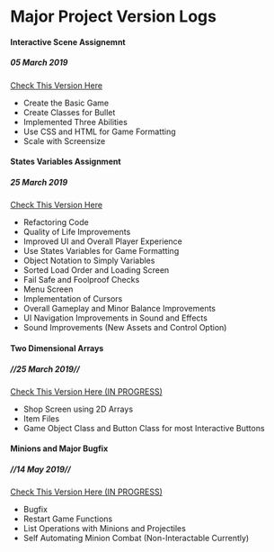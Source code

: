 # Major Project Version Logs

#### Interactive Scene Assignemnt
##### 05 March 2019

[Check This Version Here](https://github.com/lht20001016/lht20001016.github.io/tree/11a77654fc610b3b638bc184e6f1d2e1dbb1792b/game)

- Create the Basic Game
- Create Classes for Bullet
- Implemented Three Abilities
- Use CSS and HTML for Game Formatting
- Scale with Screensize

#### States Variables Assignment
##### 25 March 2019

[Check This Version Here](https://github.com/lht20001016/lht20001016.github.io/tree/b9d44050184da81b17f14409b98da6dab74fde04/game)

- Refactoring Code
- Quality of Life Improvements 
- Improved UI and Overall Player Experience
- Use States Variables for Game Formatting
- Object Notation to Simply Variables
- Sorted Load Order and Loading Screen
- Fail Safe and Foolproof Checks
- Menu Screen
- Implementation of Cursors
- Overall Gameplay and Minor Balance Improvements
- UI Navigation Improvements in Sound and Effects
- Sound Improvements (New Assets and Control Option)

#### Two Dimensional Arrays
##### //25 March 2019//

[Check This Version Here (IN PROGRESS)]()

- Shop Screen using 2D Arrays
- Item Files
- Game Object Class and Button Class for most Interactive Buttons

#### Minions and Major Bugfix
##### //14 May 2019//

[Check This Version Here (IN PROGRESS)]()

- Bugfix
- Restart Game Functions
- List Operations with Minions and Projectiles
- Self Automating Minion Combat (Non-Interactable Currently)

